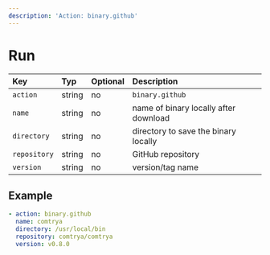 ```yaml
---
description: 'Action: binary.github'
---
```


# Run

| Key          | Typ    | Optional | Description                           |
| :----------- | :----- | :------- | :------------------------------------ |
| `action`     | string | no       | `binary.github`                       |
| `name`       | string | no       | name of binary locally after download |
| `directory`  | string | no       | directory to save the binary locally  |
| `repository` | string | no       | GitHub repository                     |
| `version`    | string | no       | version/tag name                      |

## Example

```yaml
- action: binary.github
  name: comtrya
  directory: /usr/local/bin
  repository: comtrya/comtrya
  version: v0.8.0
```
